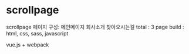 # scrollpage
scrollpage
페이지 구성:
메인메이지
회사소개
찾아오시는길
total : 3 page
build : html, css, sass, javascript

vue.js + webpack

